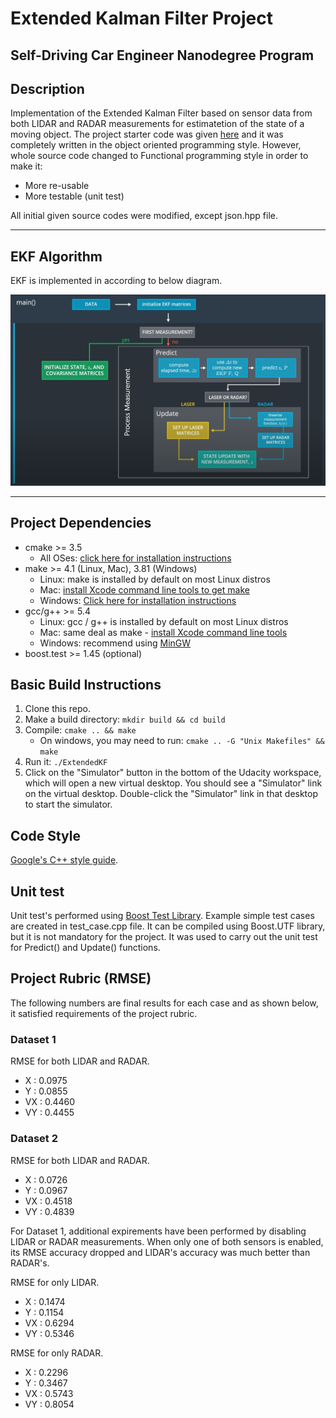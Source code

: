 # Extended Kalman Filter Project
Self-Driving Car Engineer Nanodegree Program
---
## Description

Implementation of the Extended Kalman Filter based on sensor data from both LIDAR and RADAR measurements for estimatetion of the state of a moving object.
The project starter code was given [here](https://github.com/udacity/CarND-Extended-Kalman-Filter-Project) and it was completely written in the object oriented programming style. 
However, whole source code changed to Functional programming style in order to make it:
* More re-usable
* More testable (unit test)

All initial given source codes were modified, except json.hpp file. 

---
## EKF Algorithm

EKF is implemented in according to below diagram.

<img src="Docs/extended_kalman_filter_algorithm.jpg" alt="Extended Kalman Filter Algorithm" />

---
## Project Dependencies

* cmake >= 3.5
  * All OSes: [click here for installation instructions](https://cmake.org/install/)
* make >= 4.1 (Linux, Mac), 3.81 (Windows)
  * Linux: make is installed by default on most Linux distros
  * Mac: [install Xcode command line tools to get make](https://developer.apple.com/xcode/features/)
  * Windows: [Click here for installation instructions](http://gnuwin32.sourceforge.net/packages/make.htm)
* gcc/g++ >= 5.4
  * Linux: gcc / g++ is installed by default on most Linux distros
  * Mac: same deal as make - [install Xcode command line tools](https://developer.apple.com/xcode/features/)
  * Windows: recommend using [MinGW](http://www.mingw.org/)
* boost.test >= 1.45 (optional)

## Basic Build Instructions

1. Clone this repo.
2. Make a build directory: `mkdir build && cd build`
3. Compile: `cmake .. && make` 
   * On windows, you may need to run: `cmake .. -G "Unix Makefiles" && make`
4. Run it: `./ExtendedKF `
5. Click on the "Simulator" button in the bottom of the Udacity workspace, which will open a new virtual desktop. You should see a "Simulator" link on the virtual desktop. Double-click the "Simulator" link in that desktop to start the simulator.

## Code Style

[Google's C++ style guide](https://google.github.io/styleguide/cppguide.html).

## Unit test

Unit test's performed using [Boost Test Library](https://www.boost.org/doc/libs/1_45_0/libs/test/doc/html/index.html). Example simple test cases are created in test_case.cpp file. It can be compiled using Boost.UTF library, but it is not mandatory for the project.
It was used to carry out the unit test for Predict() and Update() functions.

## Project Rubric (RMSE)

The following numbers are final results for each case and as shown below, it satisfied requirements of the project rubric.

### Dataset 1 

RMSE for both LIDAR and RADAR.
* X	: 0.0975
* Y	: 0.0855
* VX	: 0.4460
* VY	: 0.4455

### Dataset 2

RMSE for both LIDAR and RADAR.
* X	: 0.0726
* Y	: 0.0967
* VX	: 0.4518
* VY	: 0.4839

For Dataset 1, additional expirements have been performed by disabling LIDAR or RADAR measurements. When only one of both sensors is enabled, its RMSE accuracy dropped and LIDAR's accuracy was much better than RADAR's.

RMSE for only LIDAR.
* X	: 0.1474
* Y	: 0.1154
* VX	: 0.6294
* VY	: 0.5346

RMSE for only RADAR.
* X	: 0.2296
* Y	: 0.3467
* VX	: 0.5743
* VY	: 0.8054
